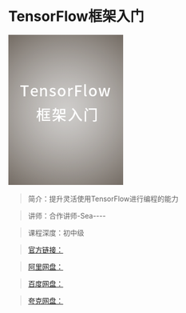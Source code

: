 # TensorFlow框架入门

![img](../../assets/CgoCgV6ZI1GABq85AADgE4-JVzg762.png)

> 简介：提升灵活使用TensorFlow进行编程的能力

> 讲师：合作讲师-Sea----

> 课程深度：初中级

> [官方链接：]()

> [阿里网盘：]()

> [百度网盘：]()

> [夸克网盘：]()
